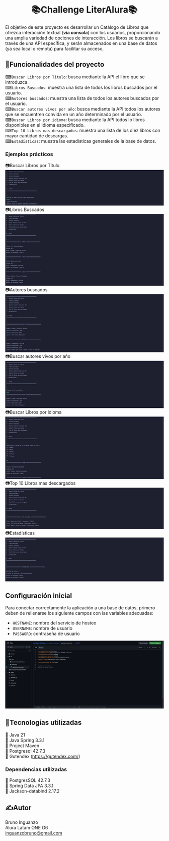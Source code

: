 <h1 align="center">📚Challenge LiterAlura📚</h1>

El objetivo de este proyecto es desarrollar un Catálogo de Libros que ofrezca interacción textual (**vía consola**) con los usuarios, proporcionando una amplia variedad de opciones de interacción. Los libros se buscarán a través de una API específica, y serán almacenados en una base de datos (ya sea local o remota) para facilitar su acceso.

## <h2>🔨Funcionalidades del proyecto </h2>  

⌨`Buscar Libros por Titulo`: busca mediante la API el libro que se introduzca.  
⌨`Libros Buscados`: muestra una lista de todos los libros buscados por el usuario.  
⌨`Autores buscados`: muestra una lista de todos los autores buscados por el usuario.  
⌨`Buscar autores vivos por año`: busca mediante la API todos los autores que se encuentren convida en un año determinado por el usuario.  
⌨`Buscar Libros por idioma`: busca mediante la API todos lo libros disponibles en el idioma especificado.  
⌨`Top 10 Libros mas descargados`: muestra una lista de los diez libros con mayor cantidad de descargas.  
⌨`Estadísticas`: muestra las estadisticas generales de la base de datos.  

<h3>Ejemplos prácticos</h3>

 📷Buscar Libros por Titulo  
  ![alt text](https://github.com/BrunoInz/LiterAlura-challenge/blob/main/images/buscar%20libros.png)
📷Libros Buscados  
  ![alt text](https://github.com/BrunoInz/LiterAlura-challenge/blob/main/images/libros%20buscados.png)
📷Autores buscados  
  ![alt text](https://github.com/BrunoInz/LiterAlura-challenge/blob/main/images/autores%20buscados.png)
📷Buscar autores vivos por año  
  ![alt text](https://github.com/BrunoInz/LiterAlura-challenge/blob/main/images/autores%20vivos.png)
📷Buscar Libros por idioma  
  ![alt text](https://github.com/BrunoInz/LiterAlura-challenge/blob/main/images/libros%20por%20idioma.png)
📷Top 10 Libros mas descargados  
  ![alt text](https://github.com/BrunoInz/LiterAlura-challenge/blob/main/images/top10.png)
📷Estadísticas
![alt text](https://github.com/BrunoInz/LiterAlura-challenge/blob/main/images/estadisticas.png)

## <h2>Configuración inicial</h2>

Para conectar correctamente la aplicación a una base de datos, primero deben de rellenarse los siguiente campos con las variables adecuadas:

- `HOSTNAME`: nombre del servicio de hosteo
- `USERNAME`: nombre de usuario 
- `PASSWORD`: contraseña de usuario

![alt text](https://github.com/BrunoInz/LiterAlura-challenge/blob/main/images/cambios.png)

## <h2>🧰Tecnologías utilizadas</h2>  

📌 Java 21  
📌 Java Spring 3.3.1  
📌 Project Maven  
📌 Postgresql 42.7.3  
📌 Gutendex (https://gutendex.com/)  

<h3>Dependencias utilizadas</h3>

📌 PostgresSQL 42.7.3  
📌 Spring Data JPA 3.3.1  
📌 Jackson-databind 2.17.2

## <h2>✍Autor</h2>

Bruno Inguanzo  
Alura Latam ONE G6  
inguanzobruno@gmail.com  
